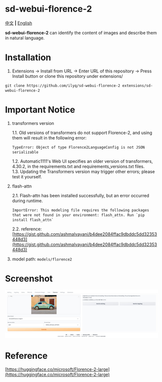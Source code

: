 # sd-webui-florence-2

[中文](README.md) **|** [English](README_EN.md)

**sd-webui-florence-2** can identify the content of images and describe them in natural language.

# Installation

1. Extensions -> Install from URL -> Enter URL of this repository -> Press Install button or clone this repository under extensions/

```
git clone https://github.com/ilyq/sd-webui-florence-2 extensions/sd-webui-florence-2
```

# Important Notice

1. transformers version

   1.1. Old versions of transformers do not support Florence-2, and using them will result in the following error:

   ```
   TypeError: Object of type Florence2LanguageConfig is not JSON serializable
   ```

   1.2. Automatic1111's Web UI specifies an older version of transformers, 4.30.2, in the requirements.txt and requirements_versions.txt files.  
   1.3. Updating the Transformers version may trigger other errors; please test it yourself.

2. flash-attn

   2.1. Flash-attn has been installed successfully, but an error occurred during runtime.

   ```
   ImportError: This modeling file requires the following packages that were not found in your environment: flash_attn. Run `pip install flash_attn`
   ```

   2.2. reference: [https://gist.github.com/ashmalvayani/b4dee2084ffac9dbddc5dd32353448d3](https://gist.github.com/ashmalvayani/b4dee2084ffac9dbddc5dd32353448d3)

3. model path: `models/florence2`

# Screenshot

![](screenshot.jpg)

# Reference

[https://huggingface.co/microsoft/Florence-2-large](https://huggingface.co/microsoft/Florence-2-large)
